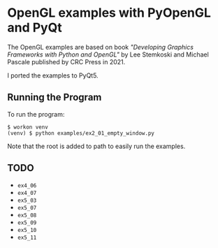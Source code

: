 # OpenGL examples with PyOpenGL and PyQt
The OpenGL examples are based on book *"Developing Graphics Frameworks with Python and OpenGL"* by Lee Stemkoski and Michael Pascale published by CRC Press in 2021. 

I ported the examples to PyQt5.

## Running the Program
To run the program:

```
$ workon venv
(venv) $ python examples/ex2_01_empty_window.py
```

Note that the root is added to path to easily run the examples.

## TODO

* `ex4_06`
* `ex4_07`
* `ex5_03`
* `ex5_07`
* `ex5_08`
* `ex5_09`
* `ex5_10`
* `ex5_11`